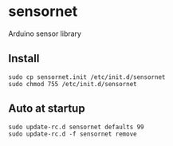 sensornet
=========

Arduino sensor library


Install
-------

	sudo cp sensornet.init /etc/init.d/sensornet
	sudo chmod 755 /etc/init.d/sensornet

Auto at startup
---------------

	sudo update-rc.d sensornet defaults 99
	sudo update-rc.d -f sensornet remove
